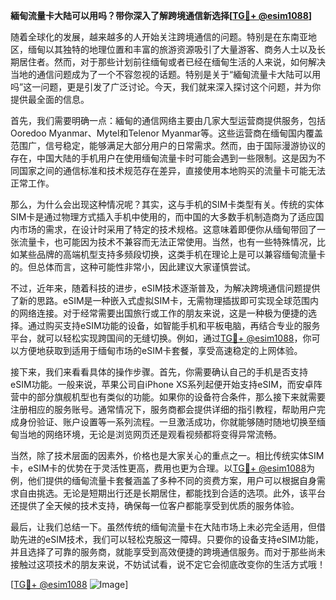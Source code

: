 **緬甸流量卡大陆可以用吗？带你深入了解跨境通信新选择[[TG💪+ @esim1088](https://t.me/s/esim1088)]**

随着全球化的发展，越来越多的人开始关注跨境通信的问题。特别是在东南亚地区，缅甸以其独特的地理位置和丰富的旅游资源吸引了大量游客、商务人士以及长期居住者。然而，对于那些计划前往缅甸或者已经在缅甸生活的人来说，如何解决当地的通信问题成为了一个不容忽视的话题。特别是关于“緬甸流量卡大陆可以用吗”这一问题，更是引发了广泛讨论。今天，我们就来深入探讨这个问题，并为你提供最全面的信息。

首先，我们需要明确一点：緬甸的通信网络主要由几家大型运营商提供服务，包括Ooredoo Myanmar、Mytel和Telenor Myanmar等。这些运营商在缅甸国内覆盖范围广，信号稳定，能够满足大部分用户的日常需求。然而，由于国际漫游协议的存在，中国大陆的手机用户在使用缅甸流量卡时可能会遇到一些限制。这是因为不同国家之间的通信标准和技术规范存在差异，直接使用本地购买的流量卡可能无法正常工作。

那么，为什么会出现这种情况呢？其实，这与手机的SIM卡类型有关。传统的实体SIM卡是通过物理方式插入手机中使用的，而中国的大多数手机制造商为了适应国内市场的需求，在设计时采用了特定的技术规格。这意味着即便你从缅甸带回了一张流量卡，也可能因为技术不兼容而无法正常使用。当然，也有一些特殊情况，比如某些品牌的高端机型支持多频段切换，这类手机在理论上是可以兼容缅甸流量卡的。但总体而言，这种可能性非常小，因此建议大家谨慎尝试。

不过，近年来，随着科技的进步，eSIM技术逐渐普及，为解决跨境通信问题提供了新的思路。eSIM是一种嵌入式虚拟SIM卡，无需物理插拔即可实现全球范围内的网络连接。对于经常需要出国旅行或工作的朋友来说，这是一种极为便捷的选择。通过购买支持eSIM功能的设备，如智能手机和平板电脑，再结合专业的服务平台，就可以轻松实现跨国间的无缝切换。例如，通过[TG💪+ @esim1088](https://t.me/s/esim1088)，你可以方便地获取到适用于缅甸市场的eSIM卡套餐，享受高速稳定的上网体验。

接下来，我们来看看具体的操作步骤。首先，你需要确认自己的手机是否支持eSIM功能。一般来说，苹果公司自iPhone XS系列起便开始支持eSIM，而安卓阵营中的部分旗舰机型也有类似的功能。如果你的设备符合条件，那么接下来就需要注册相应的服务账号。通常情况下，服务商都会提供详细的指引教程，帮助用户完成身份验证、账户设置等一系列流程。一旦激活成功，你就能够随时随地切换至缅甸当地的网络环境，无论是浏览网页还是观看视频都将变得异常流畅。

当然，除了技术层面的因素外，价格也是大家关心的重点之一。相比传统实体SIM卡，eSIM卡的优势在于灵活性更高，费用也更为合理。以[TG💪+ @esim1088](https://t.me/s/esim1088)为例，他们提供的缅甸流量卡套餐涵盖了多种不同的资费方案，用户可以根据自身需求自由挑选。无论是短期出行还是长期居住，都能找到合适的选项。此外，该平台还提供了全天候的技术支持，确保每一位客户都能享受到优质的服务体验。

最后，让我们总结一下。虽然传统的缅甸流量卡在大陆市场上未必完全适用，但借助先进的eSIM技术，我们可以轻松克服这一障碍。只要你的设备支持eSIM功能，并且选择了可靠的服务商，就能享受到高效便捷的跨境通信服务。而对于那些尚未接触过这项技术的朋友来说，不妨试试看，说不定它会彻底改变你的生活方式哦！

[[TG💪+ @esim1088](https://t.me/s/esim1088) ![Image](https://i.postimg.cc/4NQfJmqS/Snipaste-2025-05-13-00-14-12.png)]